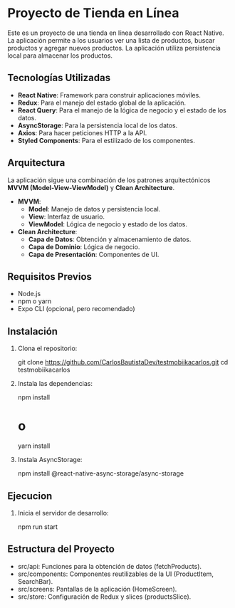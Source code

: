 # Proyecto de Tienda en Línea

Este es un proyecto de una tienda en línea desarrollado con React Native. La aplicación permite a los usuarios ver una lista de productos, buscar productos y agregar nuevos productos. La aplicación utiliza persistencia local para almacenar los productos.

## Tecnologías Utilizadas

- **React Native**: Framework para construir aplicaciones móviles.
- **Redux**: Para el manejo del estado global de la aplicación.
- **React Query**: Para el manejo de la lógica de negocio y el estado de los datos.
- **AsyncStorage**: Para la persistencia local de los datos.
- **Axios**: Para hacer peticiones HTTP a la API.
- **Styled Components**: Para el estilizado de los componentes.

## Arquitectura

La aplicación sigue una combinación de los patrones arquitectónicos **MVVM (Model-View-ViewModel)** y **Clean Architecture**.

- **MVVM**:
  - **Model**: Manejo de datos y persistencia local.
  - **View**: Interfaz de usuario.
  - **ViewModel**: Lógica de negocio y estado de los datos.
- **Clean Architecture**:
  - **Capa de Datos**: Obtención y almacenamiento de datos.
  - **Capa de Dominio**: Lógica de negocio.
  - **Capa de Presentación**: Componentes de UI.

## Requisitos Previos

- Node.js
- npm o yarn
- Expo CLI (opcional, pero recomendado)

## Instalación

1. Clona el repositorio:

   git clone https://github.com/CarlosBautistaDev/testmobiikacarlos.git
   cd testmobiikacarlos
2. Instala las dependencias:
   
    npm install
    # o
    yarn install

3. Instala AsyncStorage:
   
    npm install @react-native-async-storage/async-storage
 
 ## Ejecucion

1. Inicia el servidor de desarrollo:

    npm run start


## Estructura del Proyecto

* src/api: Funciones para la obtención de datos (fetchProducts).
* src/components: Componentes reutilizables de la UI (ProductItem, SearchBar).
* src/screens: Pantallas de la aplicación (HomeScreen).
* src/store: Configuración de Redux y slices (productsSlice).
